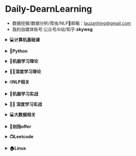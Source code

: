 # **Daily-DearnLearning**

- 数据挖掘/数据分析/爬虫/NLP🌟邮箱：lauzanhing@gmail.com
- 我的自媒体账号:公众号/b站/知乎:**zkywsg**

<b><details><summary>💻计算机基础课</summary></b>

- [**数据结构**](07-BaseClass/Ds)

| [**01基本概念和算法评价**](07-BaseClass/Ds/01基本概念和算法评价.md) | [**02线性表**](07-BaseClass/Ds/02线性表.md) | [**03栈和队列**](07-BaseClass/Ds/03栈和队列.md) | [**04树和二叉树**](07-BaseClass/Ds/04树和二叉树.md) |
| ------------------------------------------------------------ | ------------------------------------------- | ----------------------------------------------- | --------------------------------------------------- |
| [**05图**](07-BaseClass/Ds/05图.md)                          | [**06查找**](07-BaseClass/Ds/06查找.md)     | [**07排序**](07-BaseClass/Ds/07排序.md)         |                                                     |



- [**操作系统**](07-BaseClass/Os)

| [**01操作系统的基本概念**](07-BaseClass/Os/01操作系统的基本概念.md) | [**02操作系统的发展和分类**](07-BaseClass/Os/02操作系统的发展和分类.md) | [**03操作系统的运行环境**](07-BaseClass/Os/03操作系统的运行环境.md) | [**04进程和线程**](07-BaseClass/Os/04进程与线程.md)     |
| ------------------------------------------------------------ | ------------------------------------------------------------ | ------------------------------------------------------------ | ------------------------------------------------------- |
| [**05处理机调度**](07-BaseClass/Os/05处理机调度.md)          | [**06进程同步**](07-BaseClass/Os/06进程同步.md)              | [**07死锁**](07-BaseClass/Os/07死锁.md)                      | [**08内容管理概念**](07-BaseClass/Os/08内容管理概念.md) |
| [**09虚拟内存管理**](07-BaseClass/Os/09虚拟内存管理.md)      | [**10文件系统基础**](07-BaseClass/Os/05处理机调度.md)        |                                                              |                                                         |



- [**计算机网络**](07-BaseClass/Cn)

| [**01计算机网络概述**](07-BaseClass/Cn/01计算机网络概述.md) | [**02计算机网络结构体系**](07-BaseClass/Cn/02计算机网络结构体系.md) | [**03通信基础**](07-BaseClass/Cn/03通信基础.md)              | [**04奈氏准则和香农定理**](07-BaseClass/Cn/04奈氏准则和香农定理.md) |
| ----------------------------------------------------------- | ------------------------------------------------------------ | ------------------------------------------------------------ | ------------------------------------------------------------ |
| [**05传输介质**](07-BaseClass/Cn/05传输介质.md)             | [**06物理层设备**](07-BaseClass/Cn/06物理层设备.md)          | [**07数据链路层的功能**](07-BaseClass/Cn/07数据链路层的功能.md) |                                                              |

</details>

<b><details><summary>🐍Python</summary></b>

- 内容来源：廖雪峰的官方教程/菜鸟教程/CSDN/github/《流畅的Python》

| [**Day01**](01-Python/Day01.md):变量/字符串/数字和运算符     | [**Day02**](01-Python/Day02.md):列表/元组                    | [**Day03**](01-Python/Day03.md):字典/set                     | [**Day04**](01-Python/Day04.md):if/循环                      |
| :----------------------------------------------------------- | :----------------------------------------------------------- | ------------------------------------------------------------ | ------------------------------------------------------------ |
| [**Day05**](01-Python/Day05.md):**调用函数/定义函数/函数的参数** | [**Day06**](01-Python/Day06.md):**迭代/列表生成式/生成器/迭代器** | [**Day07**](01-Python/Day07.md):**高阶函数/返回函数/匿名函数/装饰器** | [**Day08**](01-Python/Day08.md):**类和实例/限制访问/继承和多态** |
| [**Day09**](01-Python/Day09.md):**__slots/@property/多重继承/定制类/枚举类** | [**Day10**](01-Python/Day10.md):**错误处理/调试/文档测试/单元测试** | [**Day11**](01-Python/Day11.md):**文件读写/StringIO/操作文件** | [**Day12**](01-Python/Day12.md):**多进程/多线程/ThreadLocal** |
| [**Day13**](01-Python/Day13.md):**datetime/collections/struct** | [**Day14**](01-Python/Day14.md):**协程/asyncio/async/await/aiohttp** | [**Day15**](01-Python/Day15.md)                              |                                                              |

</details>

<b><details><summary>🤖️机器学习理论</summary></b>

| [**逻辑回归**](02-Machine-Learning/逻辑回归.md)              | [**EM算法**](02-Machine-Learning/EM算法.md)                  | [**集成学习**](02-Machine-Learning/集成学习入门.md)          | [**随机森林和GBDT**](02-Machine-Learning/随机森林和GBDT.md)  |
| :----------------------------------------------------------- | :----------------------------------------------------------- | :----------------------------------------------------------- | :----------------------------------------------------------- |
| [**ID3/C4.5**](02-Machine-Learning/ID3和C4.5算法.md)         | [**K-means**](02-Machine-Learning/K-means.md)                | [**K最近邻**](02-Machine-Learning/K最近邻.md)                | [**贝叶斯**](02-Machine-Learning/贝叶斯.md)                  |
| [**xgboost/lightGBM**](02-Machine-Learning/XgBoost和LightGBM.md) | [**Gradient Boosting**](02-Machine-Learning/Gradient_Boosting.md) | [**Boosting Tree**](https://mp.weixin.qq.com/s/Cdi0CcWDLgS6Kk7Kx71Vaw) | [**回归树**](https://mp.weixin.qq.com/s/XiTH-8FY5Aw-p_1Ifhx4oQ) |
| [**XgBoost**](02-Machine-Learning/XgBoost.md)                | [**GBDT分类**](02-Machine-Learning/GBDT分类.md)              | [**GBDT回归**](02-Machine-Learning/GBDT回归.md)              | [**LightGBM**](02-Machine-Learning/LightGBM.md)              |
| [**CatBoost**](02-Machine-Learning/CatBoost.md)              |                                                              |                                                              |                                                              |

</details>

<b><details><summary>🏊‍♀️深度学习理论</summary></b>

| [**Word2Vec**](03-Deep-Learning/Word2Vec.md) | [**BatchNorm**](03-Deep-Learning/BatchNorm.md)     | [**梯度爆炸和消失**](03-Deep-Learning/梯度爆炸和消失.md) | [**Dropout**](03-Deep-Learning/Dropout.md)     |
| :------------------------------------------- | :------------------------------------------------- | :------------------------------------------------------- | :--------------------------------------------- |
| [**CNN**](03-Deep-Learning/CNN.md)           | [**RNN**](03-Deep-Learning/RNN.md)                 | [**LSTM**](03-Deep-Learning/LSTM.md)                     | [**Attention**](03-Deep-Learning/Attention.md) |
| [**ELMo**](03-Deep-Learning/ELMo.md)         | [**Transformer**](03-Deep-Learning/Transformer.md) | [**BERT**](03-Deep-Learning/BERT.md)                     | [**ALBERT**](03-Deep-Learning/ALBERT.md)       |
| [**XLNet**](03-Deep-Learning/XLNet.md)       |                                                    |                                                          |                                                |

</details>

<b><details><summary>🀄️NLP相关</summary></b>

- 理论

| [**Word2Vec**](03-Deep-Learning/Word2Vec.md) | [**LSTM**](03-Deep-Learning/LSTM.md) | [**ELMo**](03-Deep-Learning/ELMo.md) | [**ALBERT**](03-Deep-Learning/ALBERT.md) |
| -------------------------------------------- | ------------------------------------ | ------------------------------------ | ---------------------------------------- |
| [**XLNet**](03-Deep-Learning/XLNet.md)       |                                      |                                      |                                          |

</details>

<b><details><summary>🤖️机器学习实战</summary></b>

- **numpy**
  
  | [**Day01**](05-Machine-Learning-Code/数据分析工具/Day01.md) | [**Day02**](05-Machine-Learning-Code/数据分析工具/Day02.md) | [**Day03**](05-Machine-Learning-Code/数据分析工具/Day03.md) |      |
  | ----------------------------------------------------------- | ----------------------------------------------------------- | ----------------------------------------------------------- | ---- |
  |                                                             |                                                             |                                                             |      |
  
  
  
- **pandas**
  
  | [**加载数据**](05-Machine-Learning-Code/数据分析工具/Pandas/1_Loading.ipynb) | [**行列选择**](05-Machine-Learning-Code/数据分析工具/Pandas/2_Select_row_and_columns.ipynb) | [**索引**](05-Machine-Learning-Code/数据分析工具/Pandas/3_Set_reset_use_indexes.ipynb) | [**过滤器**](05-Machine-Learning-Code/数据分析工具/Pandas/4_Filtering.ipynb) |
  | ------------------------------------------------------------ | ------------------------------------------------------------ | ------------------------------------------------------------ | ------------------------------------------------------------ |
  | [**更新行列**](05-Machine-Learning-Code/数据分析工具/Pandas/5_update_rows_columns.ipynb) | [**添加行列**](05-Machine-Learning-Code/数据分析工具/Pandas/6_Add_Remove_Rows.ipynb) | [**数据排序**](05-Machine-Learning-Code/数据分析工具/Pandas/7_sort_data.ipynb) | [**数据聚合**](05-Machine-Learning-Code/数据分析工具/Pandas/8_Grouping_Aggregating.ipynb) |
  | [**清洗数据**](05-Machine-Learning-Code/数据分析工具/Pandas/9_Cleaning_Data.ipynb) | [**时间数据**](05-Machine-Learning-Code/数据分析工具/Pandas/10_WorkingWithDatesAndTimeSertesData.ipynb) |                                                              |                                                              |
  
- **matplotlib**
  
  | [**直线图**](05-Machine-Learning-Code/数据分析工具/Matplotlib/1_creating_and_customizing_plots.ipynb) | [**bar图**](05-Machine-Learning-Code/数据分析工具/Matplotlib/2_Bar_charts.ipynb) | [**饼状图**](05-Machine-Learning-Code/数据分析工具/Matplotlib/3_Pie.ipynb) | [**stack图**](05-Machine-Learning-Code/数据分析工具/Matplotlib/4_stack.ipynb) |
  | ------------------------------------------------------------ | ------------------------------------------------------------ | ------------------------------------------------------------ | ------------------------------------------------------------ |
  | [**直线填充**](05-Machine-Learning-Code/数据分析工具/Matplotlib/5_Line_Filling_Area.ipynb) | [**hist图**](05-Machine-Learning-Code/数据分析工具/Matplotlib/6_histograms.ipynb) | [**点状图**](05-Machine-Learning-Code/数据分析工具/Matplotlib/7_Scatter.ipynb) | [**时序图**](05-Machine-Learning-Code/数据分析工具/Matplotlib/8_Time_Series_Data.ipynb) |
  | [**子图**](05-Machine-Learning-Code/数据分析工具/Matplotlib/10_subplot.ipynb) |                                                              |                                                              |                                                              |
  
  </details>

<b><details><summary>🏊‍♀️ 深度学习实战</summary></b>

- **tensorflow**
  
  | [**helloword**](06-Deep-Learning-Code/Tensorflow/Helloworld.md) | [**Basic**](06-Deep-Learning-Code/Tensorflow/Basic.md)       | [**linear_regression**](06-Deep-Learning-Code/Tensorflow/linear_regression.md) | [**logistic_regression**](06-Deep-Learning-Code/Tensorflow/logistic_regression.md) |
  | ------------------------------------------------------------ | ------------------------------------------------------------ | ------------------------------------------------------------ | ------------------------------------------------------------ |
  | [**world2vec**](006-Deep-Learning-Code/Tensorflow/world2vec.md) | [**基本图像分类**](06-Deep-Learning-Code/Tensorflow/基本图像分类.ipynb) | [**TFHub文本分类**](06-Deep-Learning-Code/Tensorflow/TFHub文本分类.ipynb) |                                                              |
  
  
  
- **pytorch**
  
  | [**start**](06-Deep-Learning-Code/pytorch/gettingstart.md) | [**autograd**](06-Deep-Learning-Code/pytorch/atuograd.ipynb) | [**NeuralNetworks**](06-Deep-Learning-Code/pytorch/NeuralNetworks.ipynb) |      |
  | ---------------------------------------------------------- | ------------------------------------------------------------ | ------------------------------------------------------------ | ---- |
|                                                            |                                                              |                                                              |      |

</details>

<b><details><summary>💻大数据相关</summary></b>

- Hadoop
  
  | [**介绍**](09-BigData/Hadoop/1_介绍.md)     | [**集群搭建01**](09-BigData/Hadoop/2_集群搭建01.md) | [**集群搭建02**](09-BigData/Hadoop/3_集群搭建02.md) | [**集群搭建03**](09-BigData/Hadoop/4_集群搭建03.md) |
  | ------------------------------------------- | --------------------------------------------------- | --------------------------------------------------- | --------------------------------------------------- |
  | [**HDFS01**](09-BigData/Hadoop/5_HDFS01.md) | [**HDFS02**](09-BigData/Hadoop/6_HDFS02.md)         |                                                     |                                                     |
  
  
  
- Hive

</details>



<b><details><summary>📄剑指offer</summary></b>

| [**Day01:二维数组中的查找**](08-offer/day01.md) | [**Day02:字符串替代**](08-offer/day02.md) | [**Day03**](08-offer/day03.md) | [**Day04**](08-offer/day04.md) |
| ----------------------------------------------- | ----------------------------------------- | ------------------------------ | ------------------------------ |
| [**Day05**](08-offer/day05.md)                  | [**Day06**](08-offer/day06.md)            | [**Day07**](08-offer/day07.md) | [**Day08**](08-offer/day08.md) |
| [**Day09**](08-offer/day09.md)                  | [**Day10**](08-offer/day10.md)            | [**Day11**](08-offer/day11.md) | [**Day12**](08-offer/day12.md) |
| [**Day13**](08-offer/day13.md)                  | [**Day14**](08-offer/day14.md)            | [**Day15**](08-offer/day15.md) |                                |

</details>

<b><details><summary>📺Leetcode</summary></b>

- 更新中

</details>


<b><details><summary>🏠Linux</summary></b>

- 更新中

</details>